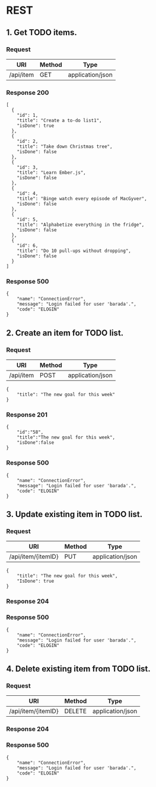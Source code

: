 # REST
## 1. Get TODO items.

### Request

URI               | Method      | Type
----              | ----        | -----
/api/item | GET 		  | application/json

### Response 200

    [
      {
        "id": 1,
        "title": "Create a to-do list1",
        "isDone": true
      },
      {
        "id": 2,
        "title": "Take down Christmas tree",
        "isDone": false
      },
      {
        "id": 3,
        "title": "Learn Ember.js",
        "isDone": false
      },
      {
        "id": 4,
        "title": "Binge watch every episode of MacGyver",
        "isDone": false
      },
      {
        "id": 5,
        "title": "Alphabetize everything in the fridge",
        "isDone": false
      },
      {
        "id": 6,
        "title": "Do 10 pull-ups without dropping",
        "isDone": false
      }
    ]

### Response 500
    {
        "name": "ConnectionError",
        "message": "Login failed for user 'barada'.",
        "code": "ELOGIN"
    }

## 2. Create an item for TODO list.

### Request

URI               | Method      | Type
----              | ----        | -----
/api/item | POST 		  | application/json

    {
    	"title": "The new goal for this week"
    }

### Response 201
    {
        "id":"58",
        "title":"The new goal for this week",
        "isDone":false
    }

### Response 500
    {
        "name": "ConnectionError",
        "message": "Login failed for user 'barada'.",
        "code": "ELOGIN"
    }

## 3. Update existing item in TODO list.

### Request

URI               | Method      | Type
----              | ----        | -----
/api/item/{itemID} | PUT 		  | application/json

    {
    	"title": "The new goal for this week",
    	"IsDone": true
    }

### Response 204    

### Response 500
    {
        "name": "ConnectionError",
        "message": "Login failed for user 'barada'.",
        "code": "ELOGIN"
    }


## 4. Delete existing item from TODO list.

### Request

URI               | Method      | Type
----              | ----        | -----
/api/item/{itemID} | DELETE 		  | application/json

### Response 204    

### Response 500
    {
        "name": "ConnectionError",
        "message": "Login failed for user 'barada'.",
        "code": "ELOGIN"
    }

